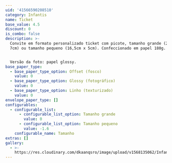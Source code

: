 ```yaml
---
uid: '41566590208510'
category: Infantis
name: Ticket
base_value: 4.5
discount: 0
is_combo: false
description: >-
  Convite em formato personalizado ticket com picote, tamanho grande (20cm x
  7cm) ou tamanho pequeno (16,5cm x 5cm). Confeccionado em papel 180g.


  Versão da foto: papel glossy.
base_paper_type:
  - base_paper_type_option: Offset (fosco)
    value: 0
  - base_paper_type_option: Glossy (fotográfico)
    value: 0
  - base_paper_type_option: Linho (texturizado)
    value: 0
envelope_paper_type: []
configurables:
  - configurable_list:
      - configurable_list_option: Tamanho grande
        value: 0
      - configurable_list_option: Tamanho pequeno
        value: -1.6
    configurable_name: Tamanho
extras: []
gallery:
  - >-
    https://res.cloudinary.com/dkaanqsro/image/upload/v1568135062/Infantis/Convite_ticket_1_xobnhv.jpg
---
```



